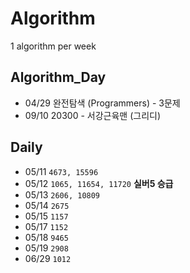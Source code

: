 # Algorithm
1 algorithm per week

## Algorithm_Day

- 04/29 완전탐색 (Programmers) - 3문제
- 09/10 20300 - 서강근육맨 (그리디)

## Daily

- 05/11 ```4673, 15596```
- 05/12 ```1065, 11654, 11720``` **실버5 승급**
- 05/13 ```2606, 10809```
- 05/14 ```2675```
- 05/15 ```1157```
- 05/17 ```1152```
- 05/18 ```9465```
- 05/19 ```2908```
- 06/29 ```1012```
